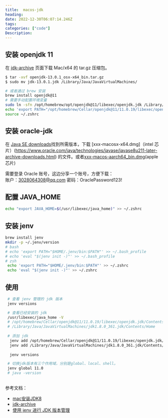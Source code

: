 ```yaml
---
title:  macos-jdk
heading:  
date: 2022-12-30T06:07:14.246Z
tags: 
categories: ["code"]
Description:  
---
```


## 安装 openjdk 11
在 [jdk-archive](https://jdk.java.net/archive/) 页面下载 Mac/x64	的 tar.gz 压缩包。
```bash
$ tar -xvf openjdk-13.0.1_osx-x64_bin.tar.gz
$ sudo mv jdk-13.0.1.jdk /Library/Java/JavaVirtualMachines/

# 或者通过 brew 安装
brew install openjdk@11
# 需要手动配置环境变量
sudo ln -sfn /opt/homebrew/opt/openjdk@11/libexec/openjdk.jdk /Library/Java/JavaVirtualMachines/openjdk-11.jdk
echo 'export PATH="/opt/homebrew/Cellar/openjdk@11/11.0.19/libexec/openjdk.jdk/Contents/Home"' >> ~/.zshrc
source ~/.zshrc
```


## 安装 oracle-jdk
在 [Java SE downloads](https://www.oracle.com/java/technologies/downloads/archive/)找到所需版本，下载 [xxx-macosx-x64.dmg]（intel 芯片）(https://www.oracle.com/java/technologies/javase/javase8u211-later-archive-downloads.html) 的文件。或者[xxx-macos-aarch64_bin.dmg](https://www.oracle.com/java/technologies/javase/jdk11-archive-downloads.html#license-lightbox)(apple 芯片)

需要登录 Oracle 账号，这边分享一个账号，方便下载：  
账户：3028064308@qq.com
密码：OraclePassword123!

## 配置 JAVA_HOME
```bash
echo "export JAVA_HOME=$(/usr/libexec/java_home)" >> ~/.zshrc
```

## 安装 jenv
```bash
brew install jenv
mkdir -p ~/.jenv/version
# bash
# echo 'export PATH="$HOME/.jenv/bin:$PATH"' >> ~/.bash_profile
# echo 'eval "$(jenv init -)"' >> ~/.bash_profile
# zsh
 echo 'export PATH="$HOME/.jenv/bin:$PATH"' >> ~/.zshrc
 echo 'eval "$(jenv init -)"' >> ~/.zshrc
```

## 使用
```bash
 # 查看 jenv 管理的 jdk 版本
 jenv versions

 # 查看已经安装的 jdk
 /usr/libexec/java_home -V
 # /opt/homebrew/Cellar/openjdk@11/11.0.19/libexec/openjdk.jdk/Contents/Home
 # /Library/Java/JavaVirtualMachines/jdk1.8.0_361.jdk/Contents/Home
 
 # 添加 jdk
  jenv add /opt/homebrew/Cellar/openjdk@11/11.0.19/libexec/openjdk.jdk/Contents/Home
  jenv add /Library/Java/JavaVirtualMachines/jdk1.8.0_361.jdk/Contents/Home
 
  jenv versions

 # 切换jdk版本有三个作用域，分别是global、local、shell。
 jenv global 11.0
 # java -version
 
```




参考文档：
- [mac安装JDK8](https://www.jianshu.com/p/26db5674d1f9)
- [jdk-archive](https://www.oracle.com/java/technologies/downloads/archive/)
- [使用 jenv 进行 JDK 版本管理](https://juejin.cn/post/7107836705771618334)